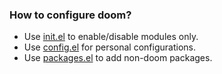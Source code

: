 ### How to configure doom?
- Use [init.el](init.el) to enable/disable modules only.
- Use [config.el](config.el) for personal configurations.
- Use [packages.el](packages.el) to add non-doom packages.
